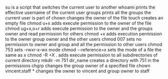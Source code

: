 su is a script that switches the current user to another
whoami prints the effective username of the current user
groups prints all the groups the current user is part of
chown changes the owner of the file
touch creates an empty file
chmod u+x adds execute permission to the owner of the file
chmod ug+x,o+r adds execute permission to the owner and the groups owner and read permission for others
chmod +x adds execution permission to the owner group owner and the other users 
chmod 007 sets no permission to owner and group and all the permission to other users
chmod 753 sets -rwxr-x-wx mode
chmod --reference=x sets the mode of a file the same as x
chmod -R +X . adds execute permission to all subdirectories of current directory
mkdir -m 751 dir_name creates a directory with 751 in the permissions
chgrp changes the group owner of a specified file
chown vincent:staff * changes the owner to vincent and group owner to staff